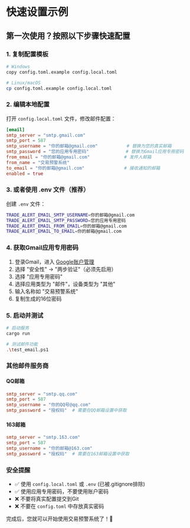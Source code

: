# 快速设置示例

## 第一次使用？按照以下步骤快速配置

### 1. 复制配置模板

```bash
# Windows
copy config.toml.example config.local.toml

# Linux/macOS  
cp config.toml.example config.local.toml
```

### 2. 编辑本地配置

打开 `config.local.toml` 文件，修改邮件配置：

```toml
[email]
smtp_server = "smtp.gmail.com"
smtp_port = 587
smtp_username = "你的邮箱@gmail.com"           # 替换为您的真实邮箱
smtp_password = "您的应用专用密码"              # 替换为Gmail应用专用密码
from_email = "你的邮箱@gmail.com"             # 发件人邮箱
from_name = "交易预警系统"
to_email = "你的邮箱@gmail.com"               # 接收通知的邮箱
enabled = true
```

### 3. 或者使用 .env 文件（推荐）

创建 `.env` 文件：

```bash
TRADE_ALERT_EMAIL_SMTP_USERNAME=你的邮箱@gmail.com
TRADE_ALERT_EMAIL_SMTP_PASSWORD=您的应用专用密码
TRADE_ALERT_EMAIL_FROM_EMAIL=你的邮箱@gmail.com  
TRADE_ALERT_EMAIL_TO_EMAIL=你的邮箱@gmail.com
```

### 4. 获取Gmail应用专用密码

1. 登录Gmail，进入 [Google账户管理](https://myaccount.google.com/)
2. 选择 "安全性" → "两步验证"（必须先启用）
3. 选择 "应用专用密码"
4. 选择应用类型为 "邮件"，设备类型为 "其他"
5. 输入名称如 "交易预警系统"
6. 复制生成的16位密码

### 5. 启动并测试

```bash
# 启动服务
cargo run

# 测试邮件功能
.\test_email.ps1
```

### 其他邮件服务商

#### QQ邮箱
```toml
smtp_server = "smtp.qq.com"
smtp_port = 587
smtp_username = "你的QQ号@qq.com"
smtp_password = "授权码"  # 需要在QQ邮箱设置中获取
```

#### 163邮箱
```toml
smtp_server = "smtp.163.com"  
smtp_port = 587
smtp_username = "你的邮箱@163.com"
smtp_password = "授权码"  # 需要在163邮箱设置中获取
```

### 安全提醒

- ✅ 使用 `config.local.toml` 或 `.env` (已被.gitignore排除)
- ✅ 使用应用专用密码，不要使用账户密码
- ❌ 不要将真实配置提交到Git
- ❌ 不要在 `config.toml` 中存放真实密码

完成后，您就可以开始使用交易预警系统了！🎉 